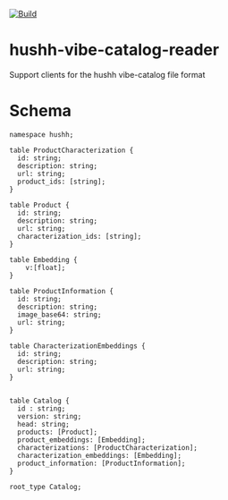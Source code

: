 [![Build](https://github.com/hushh-labs/hushh-vibe-catalog-reader/actions/workflows/main.yml/badge.svg)](https://github.com/hushh-labs/hushh-vibe-catalog-reader/actions/workflows/main.yml)
# hushh-vibe-catalog-reader
Support clients for the hushh vibe-catalog file format

# Schema
```flatbuffer
namespace hushh;

table ProductCharacterization {
  id: string;
  description: string;
  url: string;
  product_ids: [string];
}

table Product {
  id: string;
  description: string;
  url: string;
  characterization_ids: [string];
}

table Embedding {
    v:[float];
}

table ProductInformation {
  id: string;
  description: string;
  image_base64: string;
  url: string;
}

table CharacterizationEmbeddings {
  id: string;
  description: string;
  url: string;
}


table Catalog {
  id : string;
  version: string;
  head: string;
  products: [Product];
  product_embeddings: [Embedding];
  characterizations: [ProductCharacterization];
  characterization_embeddings: [Embedding];
  product_information: [ProductInformation];
}

root_type Catalog;
```
